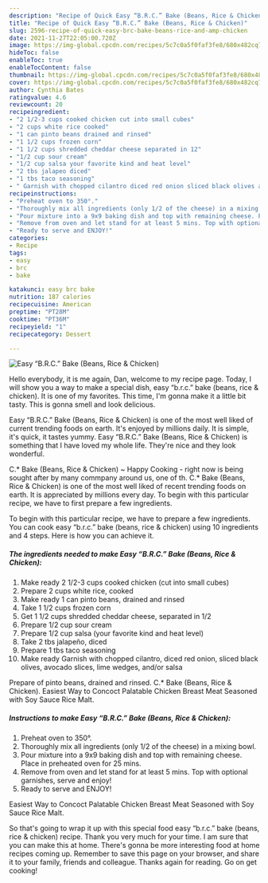 ```yaml
---
description: "Recipe of Quick Easy “B.R.C.” Bake (Beans, Rice & Chicken)"
title: "Recipe of Quick Easy “B.R.C.” Bake (Beans, Rice & Chicken)"
slug: 2596-recipe-of-quick-easy-brc-bake-beans-rice-and-amp-chicken
date: 2021-11-27T22:05:00.720Z
image: https://img-global.cpcdn.com/recipes/5c7c0a5f0faf3fe8/680x482cq70/easy-brc-bake-beans-rice-chicken-recipe-main-photo.jpg
hideToc: false
enableToc: true
enableTocContent: false
thumbnail: https://img-global.cpcdn.com/recipes/5c7c0a5f0faf3fe8/680x482cq70/easy-brc-bake-beans-rice-chicken-recipe-main-photo.jpg
cover: https://img-global.cpcdn.com/recipes/5c7c0a5f0faf3fe8/680x482cq70/easy-brc-bake-beans-rice-chicken-recipe-main-photo.jpg
author: Cynthia Bates
ratingvalue: 4.6
reviewcount: 20
recipeingredient:
- "2 1/2-3 cups cooked chicken cut into small cubes"
- "2 cups white rice cooked"
- "1 can pinto beans drained and rinsed"
- "1 1/2 cups frozen corn"
- "1 1/2 cups shredded cheddar cheese separated in 12"
- "1/2 cup sour cream"
- "1/2 cup salsa your favorite kind and heat level"
- "2 tbs jalapeo diced"
- "1 tbs taco seasoning"
- " Garnish with chopped cilantro diced red onion sliced black olives avocado slices lime wedges andor salsa"
recipeinstructions:
- "Preheat oven to 350°."
- "Thoroughly mix all ingredients (only 1/2 of the cheese) in a mixing bowl."
- "Pour mixture into a 9x9 baking dish and top with remaining cheese. Place in preheated oven for 25 mins."
- "Remove from oven and let stand for at least 5 mins. Top with optional garnishes, serve and enjoy!"
- "Ready to serve and ENJOY!"
categories:
- Recipe
tags:
- easy
- brc
- bake

katakunci: easy brc bake 
nutrition: 187 calories
recipecuisine: American
preptime: "PT28M"
cooktime: "PT36M"
recipeyield: "1"
recipecategory: Dessert

---
```



![Easy “B.R.C.” Bake (Beans, Rice & Chicken)](https://img-global.cpcdn.com/recipes/5c7c0a5f0faf3fe8/680x482cq70/easy-brc-bake-beans-rice-chicken-recipe-main-photo.jpg)

Hello everybody, it is me again, Dan, welcome to my recipe page. Today, I will show you a way to make a special dish, easy “b.r.c.” bake (beans, rice & chicken). It is one of my favorites. This time, I'm gonna make it a little bit tasty. This is gonna smell and look delicious.

Easy “B.R.C.” Bake (Beans, Rice & Chicken) is one of the most well liked of current trending foods on earth. It's enjoyed by millions daily. It is simple, it's quick, it tastes yummy. Easy “B.R.C.” Bake (Beans, Rice & Chicken) is something that I have loved my whole life. They're nice and they look wonderful.

C.* Bake (Beans, Rice & Chicken) ~ Happy Cooking - right now is being sought after by many commpany around us, one of th. C.* Bake (Beans, Rice & Chicken) is one of the most well liked of recent trending foods on earth. It is appreciated by millions every day. To begin with this particular recipe, we have to first prepare a few ingredients.


To begin with this particular recipe, we have to prepare a few ingredients. You can cook easy “b.r.c.” bake (beans, rice & chicken) using 10 ingredients and 4 steps. Here is how you can achieve it.

<!--inarticleads1-->

##### The ingredients needed to make Easy “B.R.C.” Bake (Beans, Rice & Chicken):

1. Make ready 2 1/2-3 cups cooked chicken (cut into small cubes)
1. Prepare 2 cups white rice, cooked
1. Make ready 1 can pinto beans, drained and rinsed
1. Take 1 1/2 cups frozen corn
1. Get 1 1/2 cups shredded cheddar cheese, separated in 1/2
1. Prepare 1/2 cup sour cream
1. Prepare 1/2 cup salsa (your favorite kind and heat level)
1. Take 2 tbs jalapeño, diced
1. Prepare 1 tbs taco seasoning
1. Make ready  Garnish with chopped cilantro, diced red onion, sliced black olives, avocado slices, lime wedges, and/or salsa


Prepare of pinto beans, drained and rinsed. C.* Bake (Beans, Rice & Chicken). Easiest Way to Concoct Palatable Chicken Breast Meat Seasoned with Soy Sauce Rice Malt. 

<!--inarticleads2-->

##### Instructions to make Easy “B.R.C.” Bake (Beans, Rice & Chicken):

1. Preheat oven to 350°.
1. Thoroughly mix all ingredients (only 1/2 of the cheese) in a mixing bowl.
1. Pour mixture into a 9x9 baking dish and top with remaining cheese. Place in preheated oven for 25 mins.
1. Remove from oven and let stand for at least 5 mins. Top with optional garnishes, serve and enjoy!
1. Ready to serve and ENJOY!

Easiest Way to Concoct Palatable Chicken Breast Meat Seasoned with Soy Sauce Rice Malt. 

So that's going to wrap it up with this special food easy “b.r.c.” bake (beans, rice & chicken) recipe. Thank you very much for your time. I am sure that you can make this at home. There's gonna be more interesting food at home recipes coming up. Remember to save this page on your browser, and share it to your family, friends and colleague. Thanks again for reading. Go on get cooking!
